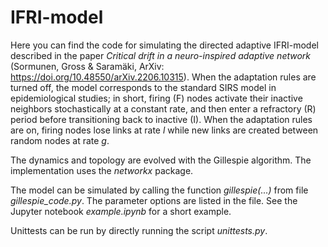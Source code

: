 # IFRI-model
Here you can find the code for simulating the directed adaptive IFRI-model described in the paper *Critical drift in a neuro-inspired adaptive network* (Sormunen, Gross & Saramäki, ArXiv: https://doi.org/10.48550/arXiv.2206.10315).  When the adaptation rules are turned off, the model corresponds to the standard SIRS model in epidemiological studies; in short, firing (F) nodes activate their inactive neighbors stochastically at a constant rate, and then enter a refractory (R) period before transitioning back to inactive (I). When the adaptation rules are on, firing nodes lose links at rate *l* while new links are created between random nodes at rate *g*. 

The dynamics and topology are evolved with the Gillespie algorithm. The implementation uses the *networkx* package.

The model can be simulated by calling the function *gillespie(...)* from file *gillespie_code.py*. The parameter options are listed in the file. See the Jupyter notebook *example.ipynb* for a short example. 

Unittests can be run by directly running the script *unittests.py*.
